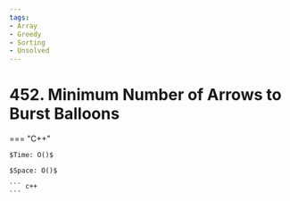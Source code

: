 ```yaml
---
tags:
- Array
- Greedy
- Sorting
- Unsolved
---
```



# 452. Minimum Number of Arrows to Burst Balloons

=== "C++"

    $Time: O()$

    $Space: O()$

    ``` c++
    ```